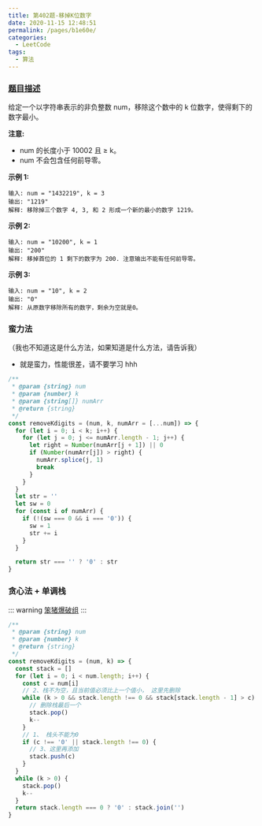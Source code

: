 ```yaml
---
title: 第402题-移掉K位数字
date: 2020-11-15 12:48:51
permalink: /pages/b1e60e/
categories:
  - LeetCode
tags:
  - 算法
---
```


### [题目描述](https://leetcode-cn.com/problems/remove-k-digits/)

给定一个以字符串表示的非负整数 num，移除这个数中的 k 位数字，使得剩下的数字最小。

**注意:**

- num 的长度小于 10002 且 ≥ k。
- num 不会包含任何前导零。

<!-- more -->

**示例 1:**

```
输入: num = "1432219", k = 3
输出: "1219"
解释: 移除掉三个数字 4, 3, 和 2 形成一个新的最小的数字 1219。
```

**示例 2:**

```
输入: num = "10200", k = 1
输出: "200"
解释: 移掉首位的 1 剩下的数字为 200. 注意输出不能有任何前导零。
```

**示例 3:**

```
输入: num = "10", k = 2
输出: "0"
解释: 从原数字移除所有的数字，剩余为空就是0。
```

### 蛮力法

（我也不知道这是什么方法，如果知道是什么方法，请告诉我）

- 就是蛮力，性能很差，请不要学习 hhh

```JavaScript
/**
 * @param {string} num
 * @param {number} k
 * @param {string[]} numArr
 * @return {string}
 */
const removeKdigits = (num, k, numArr = [...num]) => {
  for (let i = 0; i < k; i++) {
    for (let j = 0; j <= numArr.length - 1; j++) {
      let right = Number(numArr[j + 1]) || 0
      if (Number(numArr[j]) > right) {
        numArr.splice(j, 1)
        break
      }
    }
  }
  let str = ''
  let sw = 0
  for (const i of numArr) {
    if (!(sw === 0 && i === '0')) {
      sw = 1
      str += i
    }
  }

  return str === '' ? '0' : str
}
```

### 贪心法 + 单调栈

::: warning
[笨猪爆破组](https://leetcode-cn.com/problems/remove-k-digits/solution/wei-tu-jie-dan-diao-zhan-dai-ma-jing-jian-402-yi-d/)
:::

```JavaScript
/**
 * @param {string} num
 * @param {number} k
 * @return {string}
 */
const removeKdigits = (num, k) => {
  const stack = []
  for (let i = 0; i < num.length; i++) {
    const c = num[i]
    // 2、栈不为空，且当前值必须比上一个值小， 这里先删除
    while (k > 0 && stack.length !== 0 && stack[stack.length - 1] > c) {
      // 删除栈最后一个
      stack.pop()
      k--
    }
    // 1、 栈头不能为0
    if (c !== '0' || stack.length !== 0) {
      // 3、这里再添加
      stack.push(c)
    }
  }
  while (k > 0) {
    stack.pop()
    k--
  }
  return stack.length === 0 ? '0' : stack.join('')
}
```
